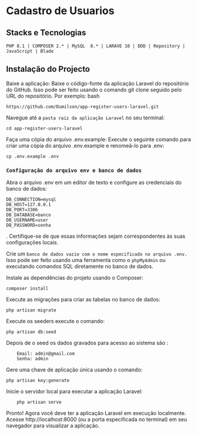 # Cadastro de Usuarios
## Stacks e Tecnologias
 `PHP 8.1 | COMPOSER 2.* | MySQL  8.* | LARAVE 10 | DDD | Repository | JavaScript | Blade`
 
## Instalação do Projecto 

Baixe a aplicação: Baixe o código-fonte da aplicação Laravel do repositório do GitHub. Isso pode ser feito usando o comando git clone seguido pelo URL do repositório. Por exemplo:
bash

    https://github.com/Dumilson/app-register-users-laravel.git

Navegue até a `pasta raiz da aplicação Laravel` no seu terminal:

    cd app-register-users-laravel
Faça uma cópia do arquivo .env.example: Execute o seguinte comando para criar uma cópia do arquivo .env.example e renomeá-lo para .env:

    cp .env.example .env

### `Configuração do arquivo env e banco de dados`

Abra o arquivo .env em um editor de texto e configure as credenciais do banco de dados:

    DB_CONNECTION=mysql
    DB_HOST=127.0.0.1
    DB_PORT=3306
    DB_DATABASE=banco
    DB_USERNAME=user
    DB_PASSWORD=senha

. Certifique-se de que essas informações sejam correspondentes às suas configurações locais.

 Crie um `banco de dados vazio com o nome especificado no arquivo .env.` Isso pode ser feito usando uma ferramenta como o `phpMyAdmin` ou executando comandos SQL diretamente no banco de dados.

Instale as dependências do projeto usando o Composer:

    composer install

Execute as migrações para criar as tabelas no banco de dados:

    php artisan migrate

Execute os seeders execute o comando:

    php artisan db:seed

Depois de o seed os dados gravados para acesso ao sistema são :

        Email: admin@gmail.com
        Senha: admin

Gere uma chave de aplicação única usando o comando:

    php artisan key:generate

Inicie o servidor local para executar a aplicação Laravel:

        php artisan serve

Pronto! Agora você deve ter a aplicação Laravel em execução localmente. 
    Acesse http://localhost:8000 (ou a porta especificada no terminal) em seu navegador para visualizar a aplicação.
